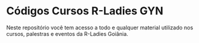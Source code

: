 # Códigos Cursos R-Ladies GYN

Neste repositório você tem acesso a todo e qualquer material utilizado nos cursos, palestras e eventos da R-Ladies Goiânia.
